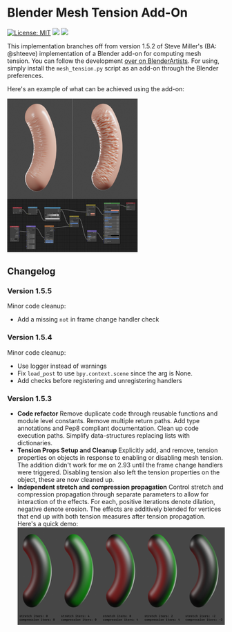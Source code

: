 # Blender Mesh Tension Add-On
[![License: MIT](https://img.shields.io/badge/license-MIT-yellow)](https://opensource.org/licenses/MIT) ![](https://img.shields.io/badge/version-1.5.5-blue) ![](https://img.shields.io/badge/blender-2.93-orange)

This implementation branches off from version 1.5.2 of Steve Miller's (BA: @shteeve) implementation of a Blender add-on for computing mesh tension. You can follow the development [over on BlenderArtists](https://blenderartists.org/t/revised-mesh-tension-add-on/1239091/45). For using, simply install the `mesh_tension.py` script as an add-on through the Blender preferences.

Here's an example of what can be achieved using the add-on:

<img src="imgs/examples.png" alt="example node setup" width="60%">

## Changelog

### Version 1.5.5

Minor code cleanup:
- Add a missing `not` in frame change handler check


### Version 1.5.4

Minor code cleanup:
- Use logger instead of warnings
- Fix `load_post` to use `bpy.context.scene` since the arg is None.
- Add checks before registering and unregistering handlers


### Version 1.5.3

- **Code refactor**
Remove duplicate code through reusable functions and module level constants. Remove multiple return paths. Add type annotations and Pep8 compliant documentation. Clean up code execution paths. Simplify data-structures replacing lists with dictionaries.
- **Tension Props Setup and Cleanup**
Explicitly add, and remove, tension properties on objects in response to enabling or disabling mesh tension. The addition didn't work for me on 2.93 until the frame change handlers were triggered. Disabling tension also left the tension properties on the object, these are now cleaned up.
- **Independent stretch and compression propagation**
Control stretch and compression propagation through separate parameters to allow for interaction of the effects. For each, positive iterations denote dilation, negative denote erosion. The effects are additively blended for vertices that end up with both tension measures after tension propagation. Here's a quick demo:
![propagaion](imgs/propagation.png)
